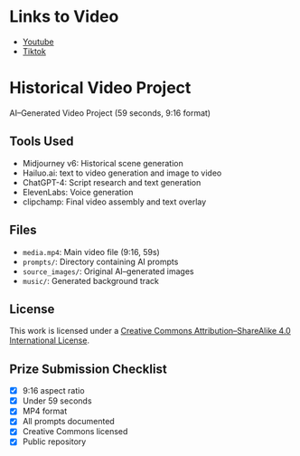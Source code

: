 # Links to Video

- [Youtube](https://youtube.com/shorts/h7ThlHuCFRM?feature=share)
- [Tiktok](https://www.tiktok.com/@based.umbrella/video/7433973790620519687)

# Historical Video Project

AI–Generated Video Project (59 seconds, 9:16 format)

## Tools Used

- Midjourney v6: Historical scene generation
- Hailuo.ai: text to video generation and image to video
- ChatGPT-4: Script research and text generation
- ElevenLabs: Voice generation
- clipchamp: Final video assembly and text overlay

## Files

- `media.mp4`: Main video file (9:16, 59s)
- `prompts/`: Directory containing AI prompts
- `source_images/`: Original AI–generated images
- `music/`: Generated background track

## License

This work is licensed under a [Creative Commons Attribution–ShareAlike 4.0 International License](https://creativecommons.org/licenses/by-sa/4.0/).

## Prize Submission Checklist

- [x] 9:16 aspect ratio
- [x] Under 59 seconds
- [x] MP4 format
- [x] All prompts documented
- [x] Creative Commons licensed
- [x] Public repository
